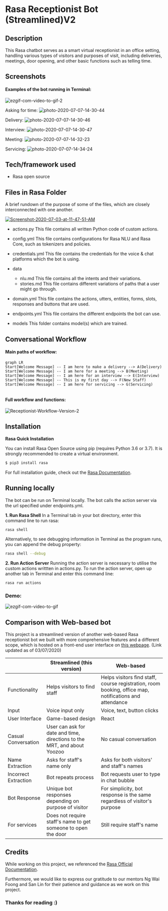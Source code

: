 ﻿# Rasa Receptionist Bot (Streamlined)V2

## Description
This Rasa chatbot serves as a smart virtual receptionist in an office setting, handling various types of visitors and purposes of visit, including deliveries, meetings, door opening, and other basic functions such as telling time. 

## Screenshots
#### Examples of the bot running in Terminal:
<img src="https://i.ibb.co/dkFVgRZ/ezgif-com-video-to-gif-2.gif" alt="ezgif-com-video-to-gif-2" border="0">

Asking for time:
<img src="https://i.ibb.co/RjwXby0/photo-2020-07-07-14-30-44.jpg" alt="photo-2020-07-07-14-30-44" border="0">

Delivery:
<img src="https://i.ibb.co/RYSD5C7/photo-2020-07-07-14-30-46.jpg" alt="photo-2020-07-07-14-30-46" border="0">

Interview:
<img src="https://i.ibb.co/M88YL3z/photo-2020-07-07-14-30-47.jpg" alt="photo-2020-07-07-14-30-47" border="0">

Meeting:
<img src="https://i.ibb.co/Bw6gbM1/photo-2020-07-07-14-32-23.jpg" alt="photo-2020-07-07-14-32-23" border="0">

Servicing:
<img src="https://i.ibb.co/26XPz1p/photo-2020-07-07-14-34-24.jpg" alt="photo-2020-07-07-14-34-24" border="0">
## Tech/framework used

- Rasa open source


## Files in Rasa Folder
A brief rundown of the purpose of some of the files, which are closely interconnected with one another.

<a href="https://ibb.co/MCmsThG"><img src="https://i.ibb.co/rwVmPtc/Screenshot-2020-07-03-at-11-47-51-AM.png" alt="Screenshot-2020-07-03-at-11-47-51-AM" border="0"></a>

- actions.py
	This file contains all written Python code of custom actions.
	
- config.yml
	This file contains configurations for Rasa NLU and Rasa Core,  such as tokenizers and policies.
- credentials.yml
	This file contains the credentials for the voice & chat platforms which the bot is using. 	
- data
	- nlu.md
		This file contains all the intents and their variations.
	- stories.md
		This file contains different variations of paths that a user might go through. 
- domain.yml
	This file contains the actions, utters, entities, forms, slots, responses and buttons that are used.
- endpoints.yml
	This file contains the different endpoints the bot can use.
- models
	This folder contains model(s) which are trained. 
	

## Conversational Workflow

#### Main paths of workflow:

```mermaid
graph LR
Start[Welcome Message] -- I am here to make a delivery --> A(Delivery)
Start[Welcome Message] -- I am here for a meeting --> B(Meeting)
Start[Welcome Message] -- I am here for an interview --> E(Interview)
Start[Welcome Message] -- This is my first day --> F(New Staff)
Start[Welcome Message] -- I am here for servicing --> G(Servicing)


```
#### Full workflow and functions:
<img src="https://i.ibb.co/C1xNpxF/Receptionist-Workflow-Version-2.jpg" alt="Receptionist-Workflow-Version-2" border="0">


## Installation

**Rasa Quick Installation**

You can install Rasa Open Source using pip (requires Python 3.6 or 3.7). It is strongly recommended to create a virtual environment.

```bash
$ pip3 install rasa
```

For full installation guide, check out the [Rasa Documentation](https://rasa.com/docs/rasa/user-guide/installation/).

## Running locally
The bot can be run on Terminal locally. The bot calls the action server via the url specified under endpoints.yml.

**1. Run Rasa Shell**
In a Terminal tab in your bot directory,  enter this command line to run rasa: 
```bash
rasa shell
```
Alternatively, to see debugging information in Terminal as the program runs, you can append the debug property:
```bash
rasa shell --debug
```

**2. Run Action Server**
Running the action server is necessary to utilise the custom actions writtten in actions.py.
To run the action server, open up another tab in Terminal and enter this command line:
```bash
rasa run actions 
```
### Demo:
<img src="https://i.ibb.co/wY2v2Dd/ezgif-com-video-to-gif.gif" alt="ezgif-com-video-to-gif" border="0">

## Comparison with Web-based bot

This project is a streamlined version of another web-based Rasa receptionist bot we built with more comprehensive features and a different scope, which is hosted on a front-end user interface on [this webpage](http://ycampus.southeastasia.cloudapp.azure.com:3010/). 
(Link updated as of 03/07/2020)


||Streamlined (this version)|Web-based  |
|--|--|--|
|Functionality |Helps visitors to find staff|Helps visitors find staff, course registration, room booking, office map, notifications and attendance
|Input|Voice input only|Voice, text, button clicks|
|User Interface|Game-based design|React|
|Casual Conversation|User can ask for date and time, directions to the MRT, and about Yoozoo|No casual conversation|
|Name Extraction|Asks for staff's name only|Asks for both visitors' and staff's names|
|Incorrect Extraction|Bot repeats process|Bot requests user to type in chat bubble|
|Bot Response|Unique bot responses depending on purpose of visitor|For simplicity, bot response is the same regardless of visitor's purpose|
|For services|Does not require staff's name to get someone to open the door|Still require staff's name|



## Credits

While working on this project, we referenced the [Rasa Official Documentation](https://rasa.com/docs/rasa/).

Furthermore, we would like to express our gratitude to our mentors Ng Wai Foong and San Lin for their patience and guidance as we work on this project.


### Thanks for reading :)

